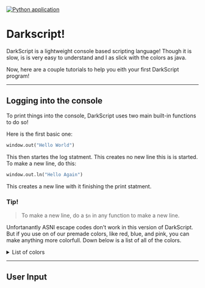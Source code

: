 [![Python application](https://github.com/darkdarcool/DarkScript-Compiler/actions/workflows/python-app.yml/badge.svg)](https://github.com/darkdarcool/DarkScript-Compiler/actions/workflows/python-app.yml)

# Darkscript!

DarkScript is a lightweight console based scripting language! Though it is slow, is is very easy to understand and I as slick with the colors as java.

Now, here are a couple tutorials to help you eith your first DarkScript program!

----------------------------
**Logging into the console**
----------------------------

To print things into the console, DarkScript uses two main built-in functions to do so!

Here is the first basic one:

``` python
window.out("Hello World")
```

This then startes the log statment. This creates no new line this is is started. To make a new line, do this:

``` python
window.out.ln("Hello Again")
```

This creates a new line with it finishing the print statment. 

### Tip!
> To make a new line, do a `$n` in any function to make a new line.


Unfortanantly ASNI escape codes don't work in this version of DarkScript. But if you use on of our premade colors, like red, blue, and pink, you can make anything more colorfull. Down below is a list of all of the colors.


<details>
<summary>List of colors</summary>
<br>

* Red

* Blue

* Green

* Purple

* Orange

* Bold
  
</details>

--------------
**User Input**
--------------